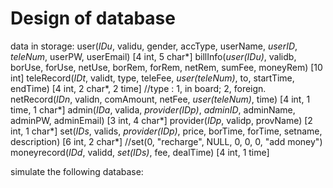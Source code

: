 # Design of database
data in storage:
user(_IDu_, validu, gender, accType, userName, _userID_, _teleNum_, userPW, userEmail) [4 int, 5 char*]
billInfo(*_user(IDu)_*, validb, borUse, forUse, netUse, borRem, forRem, netRem, sumFee, moneyRem) [10 int]
teleRecord(_IDt_, validt, type, teleFee, *user(teleNum)*, to, startTime, endTime) [4 int, 2 char*, 2 time]
//type : 1, in board; 2, foreign.
netRecord(_IDn_, validn, comAmount, netFee, *user(teleNum)*, time) [4 int, 1 time, 1 char*]
admin(_IDa_, valida, *provider(IDp)*, _adminID_, adminName, adminPW, adminEmail) [3 int, 4 char*]
provider(_IDp_, validp, provName) [2 int, 1 char*]
set(_IDs_, valids, *provider(IDp)*, price, borTime, forTime, setname, description) [6 int, 2 char*]
//set(0, "recharge", NULL, 0, 0, 0, "add money")
moneyrecord(_IDd_, validd, *set(IDs)*, fee, dealTime) [4 int, 1 time]

simulate the following database:
